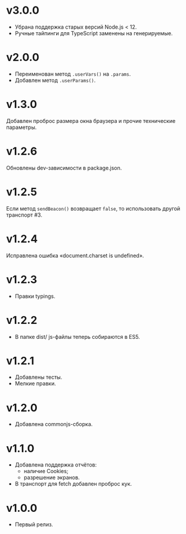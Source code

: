 # v3.0.0
- Убрана поддержка старых версий Node.js < 12.
- Ручные тайпинги для TypeScript заменены на генерируемые.

# v2.0.0
- Переименован метод `.userVars()` на `.params`.
- Добавлен метод `.userParams()`.

# v1.3.0
Добавлен проброс размера окна браузера и прочие технические параметры.

# v1.2.6
Обновлены dev-зависимости в package.json.

# v1.2.5
Если метод `sendBeacon()` возвращает `false`, то использовать другой транспорт #3.

# v1.2.4
Исправлена ошибка «document.charset is undefined».

# v1.2.3
- Правки typings.

# v1.2.2
- В папке dist/ js-файлы теперь собираются в ES5.

# v1.2.1
- Добавлены тесты.
- Мелкие правки.

# v1.2.0
- Добавлена commonjs-сборка.

# v1.1.0
- Добавлена поддержка отчётов:
  - наличие Cookies;
  - разрешение экранов.
- В транспорт для fetch добавлен проброс кук.

# v1.0.0
- Первый релиз.
